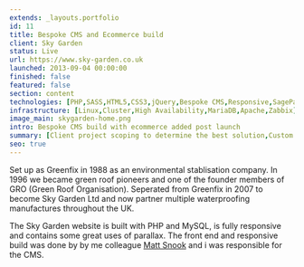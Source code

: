 ```yaml
---
extends: _layouts.portfolio
id: 11
title: Bespoke CMS and Ecommerce build
client: Sky Garden
status: Live
url: https://www.sky-garden.co.uk
launched: 2013-09-04 00:00:00
finished: false
featured: false
section: content
technologies: [PHP,SASS,HTML5,CSS3,jQuery,Bespoke CMS,Responsive,SagePay]
infrastructure: [Linux,Cluster,High Availability,MariaDB,Apache,Zabbix]
image_main: skygarden-home.png
intro: Bespoke CMS build with ecommerce added post launch
summary: [Client project scoping to determine the best solution,Custom CMS build,Bespoke ecommerce build,SagePay integration,Google Advertising,Testing]
seo: true
---
```


Set up as Greenfix in 1988 as an environmental stablisation company. In 1996 we became green roof pioneers and one of the founder members of GRO (Green Roof Organisation). Seperated from Greenfix in 2007 to become Sky Garden Ltd and now partner multiple waterproofing manufactures throughout the UK.

The Sky Garden website is built with PHP and MySQL, is fully responsive and contains some great uses of parallax. The front end and responsive build was done by by me colleague <a href="http://matt-snook.co.uk/" target="_blank" title="Matt Snook Web Design and Graphic Design Cheltenham">Matt Snook</a> and i was responsible for the CMS.
